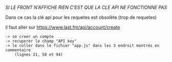 *SI LE FRONT N'AFFICHE RIEN C'EST QUE LA CLE API NE FONCTIONNE PAS*

Dans ce cas la clé api pour les requetes est obsolète (trop de requetes)

il faut aller sur https://www.last.fm/api/account/create

	-> se creer un compte
	-> recuperer le champ "API key"
	-> le coller dans le fichier "app.js" dans les 3 endroit montrés en commentaire 
		(lignes 21, 58 et 94)


